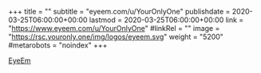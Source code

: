 +++
title = ""
subtitle = "eyeem.com/u/YourOnlyOne"
publishdate = 2020-03-25T06:00:00+00:00
lastmod = 2020-03-25T06:00:00+00:00
link = "https://www.eyeem.com/u/YourOnlyOne"
#linkRel = ""
image = "https://rsc.youronly.one/img/logos/eyeem.svg"
weight = "5200"
#metarobots = "noindex"
+++

[EyeEm](https://www.eyeem.com/u/YourOnlyOne "EyeEm")
